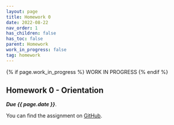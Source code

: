 ```yaml
---
layout: page
title: Homework 0
date: 2022-08-22
nav_order: 1
has_children: false
has_toc: false
parent: Homework
work_in_progress: false	
tag: homework 
---
```


{% if page.work_in_progress %} WORK IN PROGRESS {% endif %}

## Homework 0 - Orientation

**_Due {{ page.date }}_**. 

You can find the assignment on 
[GitHub](https://github.com/UofSC-Fall-2022-Math-300-H01/homework0).

